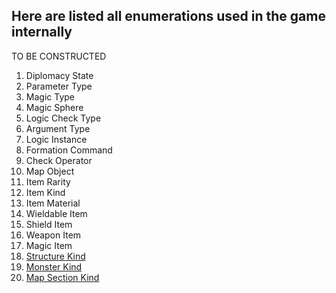 ## Here are listed all enumerations used in the game internally
TO BE CONSTRUCTED

1. Diplomacy State
2. Parameter Type
3. Magic Type
4. Magic Sphere
5. Logic Check Type
6. Argument Type
7. Logic Instance
8. Formation Command
9. Check Operator
10. Map Object
11. Item Rarity
12. Item Kind
13. Item Material
14. Wieldable Item
15. Shield Item
16. Weapon Item
17. Magic Item
18. [Structure Kind](./Enumerations/ALM/MonsterKind.md)
19. [Monster Kind](./Enumerations/ALM/MonsterKind.md)
20. [Map Section Kind](./Enumerations/ALM/MapSectionKind.md)
